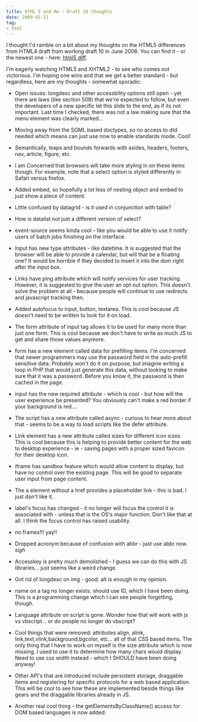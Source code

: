 ```yaml
---
title: HTML 5 and Me - Draft 10 thoughts
date: 2009-01-21
tag:
- html
---
```

I thought I'd ramble on a bit about my thoughts on the HTML5 differences from HTML4 draft from working draft 10 in June 2008.  You can find it - or the newest one - here: [html5 diff](http://www.w3.org/TR/html5-diff/).

<!--more-->

I'm eagerly watching HTML5 and XHTML2 - to see who comes out victorious.  I'm hoping one wins and that we get a better standard - but regardless, here are my thoughts - somewhat sporadic:

  * Open issues: longdesc and other accessbility options still open - yet there are laws (like section 508) that we're expected to follow, but even the developers of a new specific let this slide to the end, as if its not important.  Last time I checked, there was not a law making sure that the menu element was clearly marked...

  * Moving away from the SGML based doctypes, so no access to dtd needed which means can just use  now to enable standards mode.  Cool!

  * Semantically, leaps and bounds forwards with asides, headers, footers, nav, article, figure, etc.

  * I am Concerned that browsers will take more styling in on these items though.  For example, note that a select option is styled differently in Safari versus firefox.

  * Added embed, so hopefully a lot less of nesting object and embed to just show a piece of content.

  * Little confused by datagrid - is it used in conjunction with table?

  * How is datalist not just a different version of select?

  * event-source seems kinda cool - like you would be able to use it notify users of batch jobs finishing on the interface.

  * Input has new type attributes - like datetime.  It is suggested that the browser will be able to provide a calendar, but will that be a floating one?  It would be horrible if they decided to insert it into the dom right after the input box.

  * Links have ping attribute which will notify services for user tracking.  However, it is suggested to give the user an opt out option.  This doesn't solve the problem at all - because people will continue to use redirects and javascript tracking then.

  * Added autofocus to input, button, textarea.  This is cool because JS doesn't need to be written to look for it on load.

  * The form attribute of input tag allows it to be used for many more than just one form. This is cool because we don't have to write as much JS to get and share those values anymore.

  * form has a new element called data for prefilling items.  I'm concerned that newer programmers may use the password field in the auto-prefill sensitive data.  Probably won't do it on purpose, but imagine writing a loop in PHP that would just generate this data, without looking to make sure that it was a password.  Before you know it, the password is then cached in the page.

  * input has the new required attribute - which is cool - but how will the user experience be presented?  You obviously can't make a red border if your background is red....

  * The script has a new attribute called async - curious to hear more about that - seems to be a way to load scripts like the defer attribute.

  * Link element has a new attribute called sizes for different icon sizes.  This is cool because this is helping to provide better content for the web to desktop experience - ie - saving pages with a proper sized favicon for their desktop icon.

  * iframe has sandbox feature which would allow content to display, but have no control over the existing page.  This will be good to separate user input from page content.

  * The a element without a href provides a placeholder link - this is bad.  I just don't like it.

  * label's focus has changed - it no longer will focus the control it is associated with - unless that is the OS's major function.  Don't like that at all.  I think the focus control has raised usability.

  * no frames!!! yay!!

  * Dropped acronym because of confusion with abbr - just use abbr now. *sigh*

  * Accesskey is pretty much demolished - I guess we can do this with JS libraries... just seems like a weird change.

  * Got rid of longdesc on img  - good.  alt is enough in my opinion.

  * name on a tag no longer exists. should use ID, which I have been doing.  This is a programming change which I can see people forgetting, though.

  * Language attribute on script is gone.  Wonder how that will work with js vs vbscript... or do people no longer do vbscript?

  * Cool things that were removed: attributes align, alink, link,text,vlink,background,bgcolor, etc... all of that CSS based items.  The only thing that I have to work on myself is the size attribute which is now missing.  I used to use it to determine how many chars would display. Need to use css width instead - which I SHOULD have been doing anyway!

  * Other API's that are introduced include persistent storage, draggable items and registering for specific protocols for a web based application. This will be cool to see how these are implemented beside things like gears and the draggable libraries already in JS.

  * Another real cool thing - the getElementsByClassName() access for DOM based languages is now added.
  